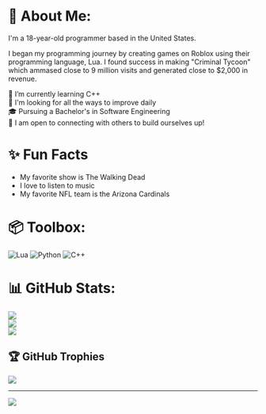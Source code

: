 # 💫 About Me:
I'm a 18-year-old programmer based in the United States. 

I began my programming journey by creating games on Roblox using their programming language, Lua. I found success in making "Criminal Tycoon" which ammased close to 9 million visits and generated close to $2,000 in revenue.

🔭 I’m currently learning C++ <br>
🌱 I'm looking for all the ways to improve daily <br>
🎓 Pursuing a Bachelor's in Software Engineering <br>
💬 I am open to connecting with others to build ourselves up!


# ✨ Fun Facts 
  - My favorite show is The Walking Dead
  - I love to listen to music
  - My favorite NFL team is the Arizona Cardinals


# 📦 Toolbox:
![Lua](https://img.shields.io/badge/lua-%232C2D72.svg?style=for-the-badge&logo=lua&logoColor=white) ![Python](https://img.shields.io/badge/python-3670A0?style=for-the-badge&logo=python&logoColor=ffdd54) ![C++](https://img.shields.io/badge/C++-3670A0?style=for-the-badge&logo=c++&logoColor=ffdd54)
# 📊 GitHub Stats:
![](https://github-readme-stats.vercel.app/api?username=julianprograms&theme=dark&hide_border=false&include_all_commits=true&count_private=false)<br/>
![](https://github-readme-streak-stats.herokuapp.com/?user=julianprograms&theme=dark&hide_border=false)<br/>
![](https://github-readme-stats.vercel.app/api/top-langs/?username=julianprograms&theme=dark&hide_border=false&include_all_commits=true&count_private=false&layout=compact)

## 🏆 GitHub Trophies
![](https://github-profile-trophy.vercel.app/?username=julianprograms&theme=radical&no-frame=false&no-bg=true&margin-w=4)

---
[![](https://visitcount.itsvg.in/api?id=julianprograms&label=Profile%20Views&icon=0&pretty=true)](https://visitcount.itsvg.in)

<!-- Proudly created with GPRM ( https://gprm.itsvg.in ) -->
